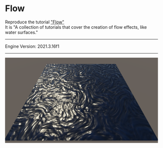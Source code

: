 # Flow

Reproduce the tutorial ["Flow"](https://catlikecoding.com/unity/tutorials/flow/)\
It is "A collection of tutorials that cover the creation of flow effects, like water surfaces."

-----

Engine Version: 2021.3.16f1

-----

![screenshot](screenshot-distortion.png)
